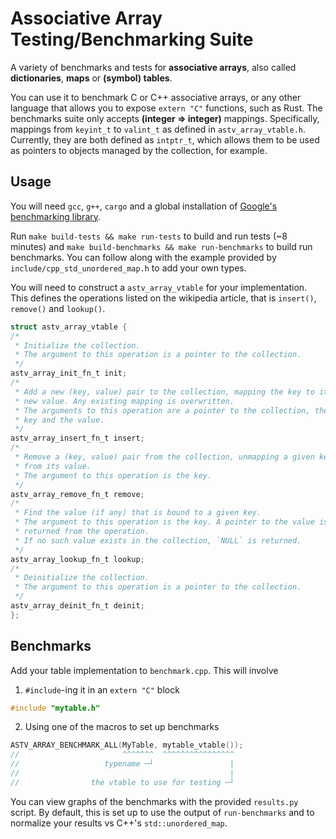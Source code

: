 # Associative Array Testing/Benchmarking Suite

A variety of benchmarks and tests for **associative arrays**, also
called **dictionaries**, **maps** or **(symbol) tables**.

You can use it to benchmark C or C++ associative arrays, or any other
language that allows you to expose `extern "C"` functions, such as Rust.
The benchmarks suite only accepts **(integer ⇒ integer)** mappings.
Specifically, mappings from `keyint_t` to `valint_t` as defined in
`astv_array_vtable.h`. Currently, they are both defined as `intptr_t`,
which allows them to be used as pointers to objects managed by the
collection, for example.

## Usage

You will need `gcc`, `g++`, `cargo` and a global installation of
[Google's benchmarking library](https://github.com/google/benchmark#installation).

Run `make build-tests && make run-tests` to build and run tests (~8
minutes) and `make build-benchmarks && make run-benchmarks` to build run
benchmarks. You can follow along with the example provided by
`include/cpp_std_unordered_map.h` to add your own types.

You will need to construct a `astv_array_vtable` for your
implementation. This defines the operations listed on the wikipedia
article, that is `insert()`, `remove()` and `lookup()`.

```c
struct astv_array_vtable {
/* 
 * Initialize the collection.  
 * The argument to this operation is a pointer to the collection.
 */
astv_array_init_fn_t init;
/* 
 * Add a new (key, value) pair to the collection, mapping the key to its
 * new value. Any existing mapping is overwritten.   
 * The arguments to this operation are a pointer to the collection, the 
 * key and the value.
 */
astv_array_insert_fn_t insert;
/*
 * Remove a (key, value) pair from the collection, unmapping a given key
 * from its value.  
 * The argument to this operation is the key.
 */
astv_array_remove_fn_t remove;
/*
 * Find the value (if any) that is bound to a given key.  
 * The argument to this operation is the key. A pointer to the value is
 * returned from the operation.  
 * If no such value exists in the collection, `NULL` is returned.
 */
astv_array_lookup_fn_t lookup;
/*
 * Deinitialize the collection.
 * The argument to this operation is a pointer to the collection. 
 */
astv_array_deinit_fn_t deinit;
};
```

## Benchmarks

Add your table implementation to `benchmark.cpp`. This will involve 

1. `#include`-ing it in an `extern "C"` block
```c
#include "mytable.h"
```

2. Using one of the macros to set up benchmarks
```c
ASTV_ARRAY_BENCHMARK_ALL(MyTable, mytable_vtable());
//                       ^^^^^^^  ^^^^^^^^^^^^^^^^
//                   typename ─┘                 |
//                                               |
//                the vtable to use for testing ─┘     
```

You can view graphs of the benchmarks with the provided `results.py` 
script. By default, this is set up to use the output of `run-benchmarks`
and to normalize your results vs C++'s `std::unordered_map`.